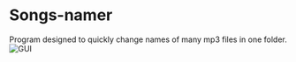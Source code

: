 # Songs-namer
Program designed to quickly change names of many mp3 files in one folder.
![GUI](https://user-images.githubusercontent.com/44726820/194648501-d821e87d-3e22-4171-8807-a0e99a4a5416.PNG)
